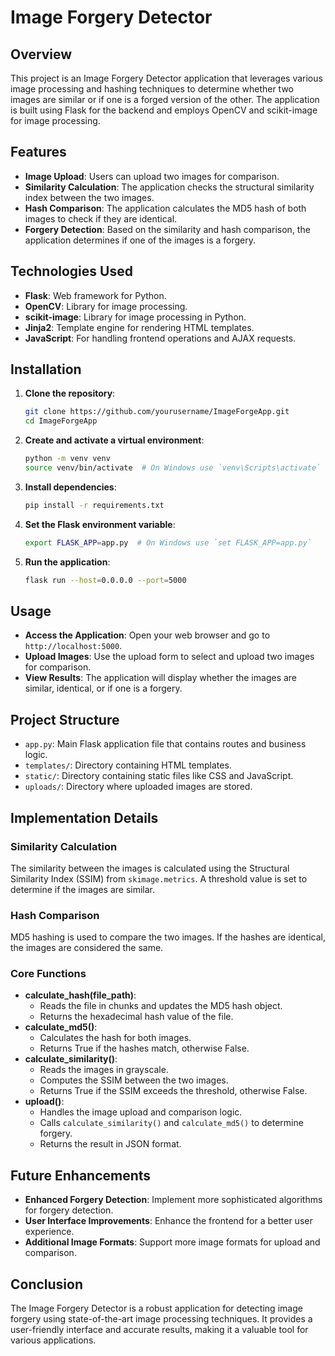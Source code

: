 # Image Forgery Detector

## Overview
This project is an Image Forgery Detector application that leverages various image processing and hashing techniques to determine whether two images are similar or if one is a forged version of the other. The application is built using Flask for the backend and employs OpenCV and scikit-image for image processing.

## Features
- **Image Upload**: Users can upload two images for comparison.
- **Similarity Calculation**: The application checks the structural similarity index between the two images.
- **Hash Comparison**: The application calculates the MD5 hash of both images to check if they are identical.
- **Forgery Detection**: Based on the similarity and hash comparison, the application determines if one of the images is a forgery.

## Technologies Used
- **Flask**: Web framework for Python.
- **OpenCV**: Library for image processing.
- **scikit-image**: Library for image processing in Python.
- **Jinja2**: Template engine for rendering HTML templates.
- **JavaScript**: For handling frontend operations and AJAX requests.

## Installation
1. **Clone the repository**:
    ```bash
    git clone https://github.com/yourusername/ImageForgeApp.git
    cd ImageForgeApp
    ```

2. **Create and activate a virtual environment**:
    ```bash
    python -m venv venv
    source venv/bin/activate  # On Windows use `venv\Scripts\activate`
    ```

3. **Install dependencies**:
    ```bash
    pip install -r requirements.txt
    ```

4. **Set the Flask environment variable**:
    ```bash
    export FLASK_APP=app.py  # On Windows use `set FLASK_APP=app.py`
    ```

5. **Run the application**:
    ```bash
    flask run --host=0.0.0.0 --port=5000
    ```

## Usage
- **Access the Application**: Open your web browser and go to `http://localhost:5000`.
- **Upload Images**: Use the upload form to select and upload two images for comparison.
- **View Results**: The application will display whether the images are similar, identical, or if one is a forgery.

## Project Structure
- `app.py`: Main Flask application file that contains routes and business logic.
- `templates/`: Directory containing HTML templates.
- `static/`: Directory containing static files like CSS and JavaScript.
- `uploads/`: Directory where uploaded images are stored.

## Implementation Details

### Similarity Calculation
The similarity between the images is calculated using the Structural Similarity Index (SSIM) from `skimage.metrics`. A threshold value is set to determine if the images are similar.

### Hash Comparison
MD5 hashing is used to compare the two images. If the hashes are identical, the images are considered the same.

### Core Functions
- **calculate_hash(file_path)**:
    - Reads the file in chunks and updates the MD5 hash object.
    - Returns the hexadecimal hash value of the file.
- **calculate_md5()**:
    - Calculates the hash for both images.
    - Returns True if the hashes match, otherwise False.
- **calculate_similarity()**:
    - Reads the images in grayscale.
    - Computes the SSIM between the two images.
    - Returns True if the SSIM exceeds the threshold, otherwise False.
- **upload()**:
    - Handles the image upload and comparison logic.
    - Calls `calculate_similarity()` and `calculate_md5()` to determine forgery.
    - Returns the result in JSON format.

## Future Enhancements
- **Enhanced Forgery Detection**: Implement more sophisticated algorithms for forgery detection.
- **User Interface Improvements**: Enhance the frontend for a better user experience.
- **Additional Image Formats**: Support more image formats for upload and comparison.

## Conclusion
The Image Forgery Detector is a robust application for detecting image forgery using state-of-the-art image processing techniques. It provides a user-friendly interface and accurate results, making it a valuable tool for various applications.
